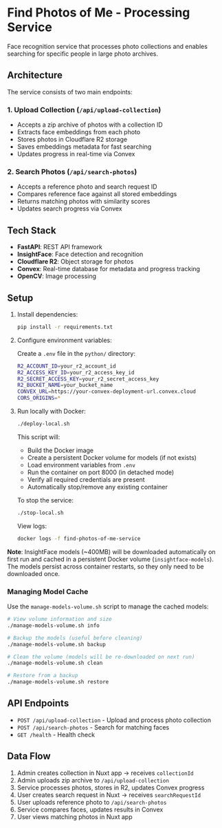 # Find Photos of Me - Processing Service

Face recognition service that processes photo collections and enables searching for specific people in large photo archives.

## Architecture

The service consists of two main endpoints:

### 1. Upload Collection (`/api/upload-collection`)

- Accepts a zip archive of photos with a collection ID
- Extracts face embeddings from each photo
- Stores photos in Cloudflare R2 storage
- Saves embeddings metadata for fast searching
- Updates progress in real-time via Convex

### 2. Search Photos (`/api/search-photos`)

- Accepts a reference photo and search request ID
- Compares reference face against all stored embeddings
- Returns matching photos with similarity scores
- Updates search progress via Convex

## Tech Stack

- **FastAPI**: REST API framework
- **InsightFace**: Face detection and recognition
- **Cloudflare R2**: Object storage for photos
- **Convex**: Real-time database for metadata and progress tracking
- **OpenCV**: Image processing

## Setup

1. Install dependencies:

   ```bash
   pip install -r requirements.txt
   ```

2. Configure environment variables:

   Create a `.env` file in the `python/` directory:

   ```bash
   R2_ACCOUNT_ID=your_r2_account_id
   R2_ACCESS_KEY_ID=your_r2_access_key_id
   R2_SECRET_ACCESS_KEY=your_r2_secret_access_key
   R2_BUCKET_NAME=your_bucket_name
   CONVEX_URL=https://your-convex-deployment-url.convex.cloud
   CORS_ORIGINS=*
   ```

3. Run locally with Docker:

   ```bash
   ./deploy-local.sh
   ```

   This script will:
   - Build the Docker image
   - Create a persistent Docker volume for models (if not exists)
   - Load environment variables from `.env`
   - Run the container on port 8000 (in detached mode)
   - Verify all required credentials are present
   - Automatically stop/remove any existing container

   To stop the service:

   ```bash
   ./stop-local.sh
   ```

   View logs:

   ```bash
   docker logs -f find-photos-of-me-service
   ```

**Note**: InsightFace models (~400MB) will be downloaded automatically on first run and cached in a persistent Docker volume (`insightface-models`). The models persist across container restarts, so they only need to be downloaded once.

### Managing Model Cache

Use the `manage-models-volume.sh` script to manage the cached models:

```bash
# View volume information and size
./manage-models-volume.sh info

# Backup the models (useful before cleaning)
./manage-models-volume.sh backup

# Clean the volume (models will be re-downloaded on next run)
./manage-models-volume.sh clean

# Restore from a backup
./manage-models-volume.sh restore
```

## API Endpoints

- `POST /api/upload-collection` - Upload and process photo collection
- `POST /api/search-photos` - Search for matching faces
- `GET /health` - Health check

## Data Flow

1. Admin creates collection in Nuxt app → receives `collectionId`
2. Admin uploads zip archive to `/api/upload-collection`
3. Service processes photos, stores in R2, updates Convex progress
4. User creates search request in Nuxt → receives `searchRequestId`
5. User uploads reference photo to `/api/search-photos`
6. Service compares faces, updates results in Convex
7. User views matching photos in Nuxt app
